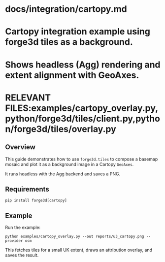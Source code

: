 # docs/integration/cartopy.md
# Cartopy integration example using forge3d tiles as a background.
# Shows headless (Agg) rendering and extent alignment with GeoAxes.
# RELEVANT FILES:examples/cartopy_overlay.py,python/forge3d/tiles/client.py,python/forge3d/tiles/overlay.py

## Overview

This guide demonstrates how to use `forge3d.tiles` to compose a basemap mosaic and plot it as a background image in a Cartopy `GeoAxes`.

It runs headless with the Agg backend and saves a PNG.


## Requirements

```
pip install forge3d[cartopy]
```


## Example

Run the example:

```
python examples/cartopy_overlay.py --out reports/u3_cartopy.png --provider osm
```

This fetches tiles for a small UK extent, draws an attribution overlay, and saves the result.

